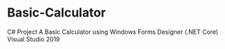 # Basic-Calculator


C# Project A Basic Calculator using Windows Forms Designer (.NET Core) Visual Studio 2019 
